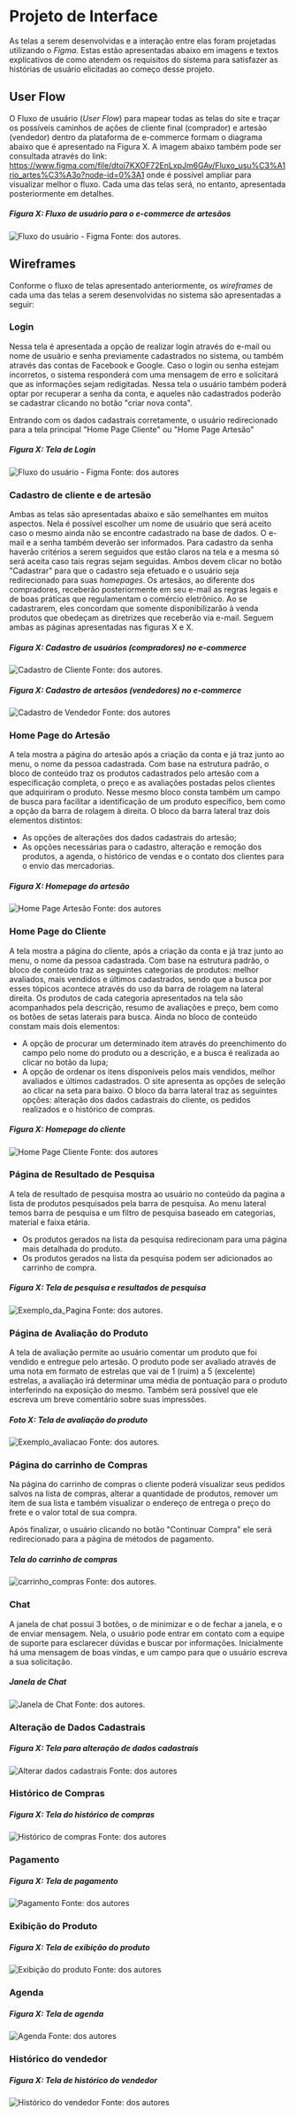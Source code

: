 
# Projeto de Interface

As telas a serem desenvolvidas e a interação entre elas foram projetadas utilizando o _Figma_. Estas estão apresentadas abaixo em imagens e textos explicativos de como atendem os requisitos do sistema para satisfazer as histórias de usuário elicitadas ao começo desse projeto.

## User Flow

O Fluxo de usuário (_User Flow_) para mapear todas as telas do site e traçar os possíveis caminhos de ações de cliente final (comprador) e artesão (vendedor) dentro da plataforma de e-commerce formam o diagrama abaixo que é apresentado na Figura X. A imagem abaixo também pode ser consultada através do link: https://www.figma.com/file/dtoi7KXOF72EnLxpJm6GAy/Fluxo_usu%C3%A1rio_artes%C3%A3o?node-id=0%3A1 onde é possível ampliar para visualizar melhor o fluxo. Cada uma das telas será, no entanto, apresentada posteriormente em detalhes.

##### Figura X: Fluxo de usuário para o e-commerce de artesãos
![Fluxo do usuário - Figma](https://github.com/ICEI-PUC-Minas-PMV-ADS/pmv-ads-2022-1-e1-proj-web-t6-grupo_4_artesanato/blob/5c7a2f872d8d99450de970dab4d1eeb08ca32ca3/docs/img/Fluxo%20de%20usu%C3%A1rio.png)
Fonte: dos autores.


## Wireframes

Conforme o fluxo de telas apresentado anteriormente, os _wireframes_ de cada uma das telas a serem desenvolvidas no sistema são apresentadas a seguir:

### Login

Nessa tela é apresentada a opção de realizar login através do e-mail ou nome de usuário e senha previamente cadastrados no sistema, ou também através das contas de Facebook e Google. Caso o login ou senha estejam incorretos, o sistema responderá com uma mensagem de erro e solicitará que as informações sejam redigitadas. Nessa tela o usuário também poderá optar por recuperar a senha da conta, e aqueles não cadastrados poderão se cadastrar clicando no botão "criar nova conta".

Entrando com os dados cadastrais corretamente, o usuário redirecionado para a tela principal "Home Page Cliente" ou "Home Page Artesão"

##### Figura X: Tela de Login
![Fluxo do usuário - Figma](https://github.com/ICEI-PUC-Minas-PMV-ADS/pmv-ads-2022-1-e1-proj-web-t6-grupo_4_artesanato/blob/5c7a2f872d8d99450de970dab4d1eeb08ca32ca3/docs/img/Tela%20de%20Login.png)
Fonte: dos autores


### Cadastro de cliente e de artesão

Ambas as telas são apresentadas abaixo e são semelhantes em muitos aspectos. Nela é possível escolher um nome de usuário que será aceito caso o mesmo ainda não se encontre cadastrado na base de dados. O e-mail e a senha também deverão ser informados. Para cadastro da senha haverão critérios a serem seguidos que estão claros na tela e a mesma só será aceita caso tais regras sejam seguidas. Ambos devem clicar no botão "Cadastrar" para que o cadastro seja efetuado e o usuário seja redirecionado para suas _homepages_. Os artesãos, ao diferente dos compradores, receberão posteriormente em seu e-mail as regras legais e de boas práticas que regulamentam o comércio eletrônico. Ao se cadastrarem, eles concordam que somente disponibilizarão à venda produtos que obedeçam as diretrizes que receberão via e-mail. Seguem ambas as páginas apresentadas nas figuras X e X.

##### Figura X: Cadastro de usuários (compradores) no e-commerce
![Cadastro de Cliente](https://github.com/ICEI-PUC-Minas-PMV-ADS/pmv-ads-2022-1-e1-proj-web-t6-grupo_4_artesanato/blob/5c7a2f872d8d99450de970dab4d1eeb08ca32ca3/docs/img/Cadastro%20do%20Cliente.png)
Fonte: dos autores.

##### Figura X: Cadastro de artesãos (vendedores) no e-commerce
![Cadastro de Vendedor](https://github.com/ICEI-PUC-Minas-PMV-ADS/pmv-ads-2022-1-e1-proj-web-t6-grupo_4_artesanato/blob/5c7a2f872d8d99450de970dab4d1eeb08ca32ca3/docs/img/Cadastro%20Artes%C3%A3o.png)
Fonte: dos autores


### Home Page do Artesão

A tela mostra a página do artesão após a criação da conta e já traz junto ao menu, o nome da pessoa cadastrada.
Com base na estrutura padrão, o bloco de conteúdo traz os produtos cadastrados pelo artesão com a especificação completa, o preço e as avaliações postadas pelos clientes que adquiriram o produto. Nesse mesmo bloco consta também um campo de busca para facilitar a identificação de um produto específico, bem como a opção da barra de rolagem à direita. O bloco da barra lateral traz dois elementos distintos:
- As opções de alterações dos dados cadastrais do artesão;
- As opções necessárias para o cadastro, alteração e remoção dos produtos, a agenda, o histórico de vendas e o contato dos clientes para o envio das mercadorias.

##### Figura X: Homepage do artesão
![Home Page Artesão](Home_Page_Artesão.png)
Fonte: dos autores


### Home Page do Cliente

A tela mostra a página do cliente, após a criação da conta e já traz junto ao menu, o nome da pessoa cadastrada.
Com base na estrutura padrão, o bloco de conteúdo traz as seguintes categorias de produtos: melhor avaliados, mais vendidos e últimos cadastrados, sendo que a busca por esses tópicos acontece através do uso da barra de rolagem na lateral direita. Os produtos de cada categoria apresentados na tela são acompanhados pela descrição, resumo de avaliações e preço,  bem como os botões de setas laterais para busca. Ainda no bloco de conteúdo constam mais dois elementos:
- A opção de procurar um determinado item através do preenchimento do campo pelo nome do produto ou a descrição, e a busca é realizada ao clicar no botão da lupa;
- A opção de ordenar os itens disponíveis pelos mais vendidos, melhor avaliados e últimos cadastrados. O site apresenta as opções de seleção ao clicar na seta para baixo.
O bloco da barra lateral traz as seguintes opções: alteração dos dados cadastrais do cliente, os pedidos realizados e o histórico de compras.

##### Figura X: Homepage do cliente
![Home Page Cliente](Home_Page_Cliente.png)
Fonte: dos autores

### Página de Resultado de Pesquisa
A tela de resultado de pesquisa mostra ao usuário no conteúdo da pagina a lista de produtos pesquisados pela barra de pesquisa. Ao menu lateral temos barra de pesquisa e um filtro de pesquisa baseado em categorias, material e faixa etária.
- Os produtos gerados na lista da pesquisa redirecionam para uma página mais detalhada do produto.
- Os produtos gerados na lista da pesquisa podem ser adicionados ao carrinho de compra.

##### Figura X: Tela de pesquisa e resultados de pesquisa
![Exemplo_da_Pagina](img/P%C3%A1gina%20pesquisa.png)
Fonte: dos autores.

### Página de Avaliação do Produto
A tela de avaliação permite ao usuário comentar um produto que foi vendido e entregue pelo artesão.
O produto pode ser avaliado através de uma nota em formato de estrelas que vai de 1 (ruim) a 5 (excelente) estrelas, a avaliação irá determinar uma média de pontuação para o produto interferindo na exposição do mesmo. Também será possível que ele escreva um breve comentário sobre suas impressões.

##### Foto X: Tela de avaliação do produto
![Exemplo_avaliacao](img/Avalia%C3%A7%C3%A3o%20do%20Produto.png)
Fonte: dos autores.

### Página do carrinho de Compras

Na página do carrinho de compras o cliente poderá visualizar seus pedidos salvos na lista de compras, alterar a quantidade de produtos, remover um item de sua lista e também visualizar o endereço de entrega o preço do frete e o valor total de sua compra.

Após finalizar, o usuário clicando no botão "Continuar Compra" ele será redirecionado para a página de métodos de pagamento. 

##### Tela do carrinho de compras
![carrinho_compras](img/P%C3%A1gina%20carrinho%20de%20Compras.png)
Fonte: dos autores.

### Chat
A janela de chat possui 3 botões, o de minimizar e o de fechar a janela, e o de enviar mensagem. Nela, o usuário pode entrar em contato com a equipe de suporte para esclarecer dúvidas e buscar por informações. Inicialmente há uma mensagem de boas vindas, e um campo para que o usuário escreva a sua solicitação.

##### Janela de Chat
![Janela de Chat](https://github.com/ICEI-PUC-Minas-PMV-ADS/pmv-ads-2022-1-e1-proj-web-t6-grupo_4_artesanato/blob/5fcda48208bde47a93de347320a499d3c10f8aea/docs/img/Chat.png)
Fonte: dos autores.

### Alteração de Dados Cadastrais
##### Figura X: Tela para alteração de dados cadastrais
![Alterar dados cadastrais]()
Fonte: dos autores

### Histórico de Compras
##### Figura X: Tela do histórico de compras
![Histórico de compras](https://github.com/ICEI-PUC-Minas-PMV-ADS/pmv-ads-2022-1-e1-proj-web-t6-grupo_4_artesanato/blob/5fcda48208bde47a93de347320a499d3c10f8aea/docs/img/Hist%C3%B3rico%20de%20Pedidos.png)
Fonte: dos autores

### Pagamento
##### Figura X: Tela de pagamento
![Pagamento](https://github.com/ICEI-PUC-Minas-PMV-ADS/pmv-ads-2022-1-e1-proj-web-t6-grupo_4_artesanato/blob/5fcda48208bde47a93de347320a499d3c10f8aea/docs/img/Tela%20de%20pagamento.png)
Fonte: dos autores

### Exibição do Produto
##### Figura X: Tela de exibição do produto
![Exibição do produto](https://github.com/ICEI-PUC-Minas-PMV-ADS/pmv-ads-2022-1-e1-proj-web-t6-grupo_4_artesanato/blob/5fcda48208bde47a93de347320a499d3c10f8aea/docs/img/P%C3%A1gina%20do%20Produto.png)
Fonte: dos autores

### Agenda
##### Figura X: Tela de agenda
![Agenda]()
Fonte: dos autores

### Histórico do vendedor
##### Figura X: Tela de histórico do vendedor
![Histórico do vendedor](https://github.com/ICEI-PUC-Minas-PMV-ADS/pmv-ads-2022-1-e1-proj-web-t6-grupo_4_artesanato/blob/5fcda48208bde47a93de347320a499d3c10f8aea/docs/img/Hist%C3%B3rico%20de%20Vendas.png)
Fonte: dos autores
